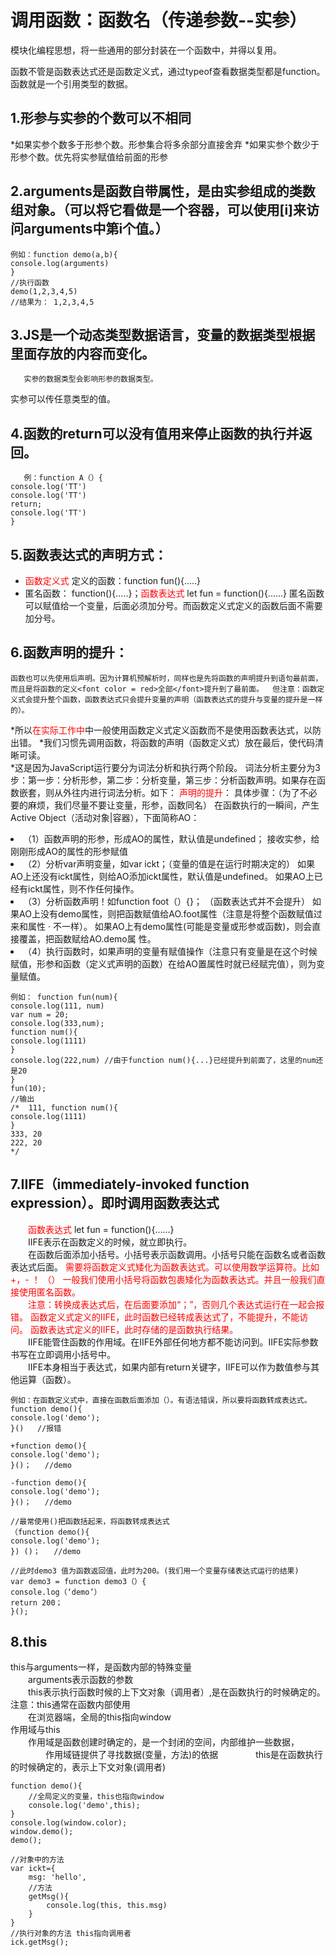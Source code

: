 # 调用函数：函数名（传递参数--实参）

模块化编程思想，将一些通用的部分封装在一个函数中，并得以复用。

函数不管是函数表达式还是函数定义式，通过typeof查看数据类型都是function。
函数就是一个引用类型的数据。



## 1.形参与实参的个数可以不相同
 *如果实参个数多于形参个数。形参集合将多余部分直接舍弃
*如果实参个数少于形参个数。优先将实参赋值给前面的形参

## 2.arguments是函数自带属性，是由实参组成的类数组对象。（可以将它看做是一个容器，可以使用[i]来访问arguments中第i个值。）
    例如：function demo(a,b){ 
    console.log(arguments)
    }
    //执行函数
    demo(1,2,3,4,5)
    //结果为： 1,2,3,4,5

## 3.JS是一个动态类型数据语言，变量的数据类型根据里面存放的内容而变化。
       实参的数据类型会影响形参的数据类型。
实参可以传任意类型的值。


## 4.函数的return可以没有值用来停止函数的执行并返回。
       例：function A（）{
    console.log('TT')
    console.log('TT')
    return;
    console.log('TT')
    }

## 5.函数表达式的声明方式：
* <font color=red>函数定义式</font>  定义的函数：function fun(){.....}
* 匿名函数： function(){.....}；<font color=red>函数表达式</font>  let fun = function(){......}
匿名函数可以赋值给一个变量，后面必须加分号。而函数定义式定义的函数后面不需要加分号。

## 6.函数声明的提升：
 	函数也可以先使用后声明。因为计算机预解析时，同样也是先将函数的声明提升到语句最前面，而且是将函数的定义<font color = red>全部</font>提升到了最前面。  但注意：函数定义式会提升整个函数，函数表达式只会提升变量的声明（函数表达式的提升与变量的提升是一样的）。
   *所以<font color = red>在实际工作中</font>中一般使用函数定义式定义函数而不是使用函数表达式，以防出错。
   *我们习惯先调用函数，将函数的声明（函数定义式）放在最后，使代码清晰可读。  
   *这是因为JavaScript运行要分为词法分析和执行两个阶段。
          词法分析主要分为3步：第一步：分析形参，第二步：分析变量，第三步：分析函数声明。如果存在函数嵌套，则从外往内进行词法分析。如下：
<font color = red>声明的提升</font>：
 具体步骤：（为了不必要的麻烦，我们尽量不要让变量，形参，函数同名）
在函数执行的一瞬间，产生Active Object（活动对象|容器），下面简称AO：<br>
<li>（1）函数声明的形参，形成AO的属性，默认值是undefined；
  接收实参，给刚刚形成AO的属性的形参赋值
<li>（2）分析var声明变量，如var ickt；（变量的值是在运行时期决定的）
如果AO上还没有ickt属性，则给AO添加ickt属性，默认值是undefined。
如果AO上已经有ickt属性，则不作任何操作。
<li>（3）分析函数声明！如function foot（）{}；  （函数表达式并不会提升）
如果AO上没有demo属性，则把函数赋值给AO.foot属性（注意是将整个函数赋值过来和属性	·	     不一样）。
如果AO上有demo属性(可能是变量或形参或函数)，则会直接覆盖，把函数赋给AO.demo属   性。
<li>（4）执行函数时，如果声明的变量有赋值操作（注意只有变量是在这个时候赋值，形参和函数（定义式声明的函数）在给AO置属性时就已经赋完值），则为变量赋值。

    例如： function fun(num){
    console.log(111, num)
    var num = 20;
    console.log(333,num);
    function num(){
    console.log(1111)
    }
    console.log(222,num) //由于function num(){...}已经提升到前面了，这里的num还是20
    }
    fun(10);
    //输出
    /*  111, function num(){
    console.log(1111)
    }
    333, 20
    222, 20
    */

## 7.IIFE（immediately-invoked function expression）。即时调用函数表达式
&emsp;&emsp;<font color=red>函数表达式</font> let fun = function(){......}
<br>
&emsp;&emsp;IIFE表示在函数定义的时候，就立即执行。
<br>
&emsp;&emsp;在函数后面添加小括号。小括号表示函数调用。小括号只能在函数名或者函数表达式后面。
<font color=red>需要将函数定义式矮化为函数表达式。可以使用数学运算符。比如+，- ！ （）
一般我们使用小括号将函数包裹矮化为函数表达式。并且一般我们直接使用匿名函数。</font>
<br>
&emsp;&emsp;<font color=red>注意：转换成表达式后，在后面要添加“；”，否则几个表达式运行在一起会报错。
函数定义式定义的IIFE，此时函数已经转成表达式了，不能提升，不能访问。
函数表达式定义的IIFE，此时存储的是函数执行结果。</font>
<br>
&emsp;&emsp;IIFE能管住函数的作用域。在IIFE外部任何地方都不能访问到。IIFE实际参数书写在立即调用小括号中。
<br>
&emsp;&emsp;IIFE本身相当于表达式，如果内部有return关键字，IIFE可以作为数值参与其他运算（函数）。

    例如：在函数定义式中，直接在函数后面添加（）。有语法错误，所以要将函数转成表达式。
    function demo(){
    console.log('demo');
    }()   //报错
    
    +function demo(){
    console.log('demo');
    }()；   //demo
    
    -function demo(){
    console.log('demo');
    }()；   //demo
    
    //最常使用()把函数括起来，将函数转成表达式
    （function demo(){
    console.log('demo');
    }) ()；   //demo
    
    //此时demo3 值为函数返回值，此时为200。(我们用一个变量存储表达式运行的结果)
    var demo3 = function demo3（）{
    console.log（‘demo’）
    return 200；
    }();  
    
## 8.this
this与arguments一样，是函数内部的特殊变量<br>
&emsp;&emsp;arguments表示函数的参数<br>
&emsp;&emsp;this表示执行函数时候的上下文对象（调用者）,是在函数执行的时候确定的。<br>
注意：this通常在函数内部使用<br>
&emsp;&emsp;在浏览器端，全局的this指向window<br>
作用域与this<br>
&emsp;&emsp;作用域是函数创建时确定的，是一个封闭的空间，内部维护一些数据，<br>
&emsp;&emsp;&emsp;&emsp;作用域链提供了寻找数据(变量，方法)的依据
&emsp;&emsp;&emsp;&emsp;this是在函数执行的时候确定的，表示上下文对象(调用者)
    
    function demo(){
        //全局定义的变量，this也指向window
        console.log('demo',this);
    }
    console.log(window.color);
    window.demo();
    demo();
    
    //对象中的方法
    var ickt={
        msg: 'hello',
        //方法
        getMsg(){
            console.log(this, this.msg)
        }
    }
    //执行对象的方法 this指向调用者
    ick.getMsg();



    